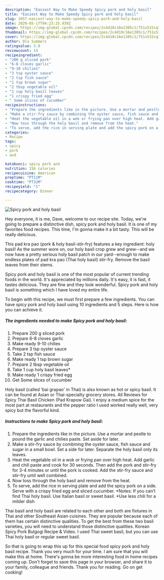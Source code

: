 ```yaml
---
description: "Easiest Way to Make Speedy Spicy pork and holy basil"
title: "Easiest Way to Make Speedy Spicy pork and holy basil"
slug: 1657-easiest-way-to-make-speedy-spicy-pork-and-holy-basil
date: 2020-05-17T04:23:25.939Z
image: https://img-global.cpcdn.com/recipes/2c4d10c16e1305c1/751x532cq70/spicy-pork-and-holy-basil-recipe-main-photo.jpg
thumbnail: https://img-global.cpcdn.com/recipes/2c4d10c16e1305c1/751x532cq70/spicy-pork-and-holy-basil-recipe-main-photo.jpg
cover: https://img-global.cpcdn.com/recipes/2c4d10c16e1305c1/751x532cq70/spicy-pork-and-holy-basil-recipe-main-photo.jpg
author: Ola Summers
ratingvalue: 3.8
reviewcount: 14
recipeingredient:
- "200 g sliced pork"
- "6-8 cloves garlic"
- "9-10 chilies"
- "3 tsp oyster sauce"
- "2 tsp fish sauce"
- "1 tsp brown sugar"
- "2 tbsp vegetable oil"
- "1 cup holy basil leaves"
- "1 crispy fried egg"
- " Some slices of cucumber"
recipeinstructions:
- "Prepare the ingredients like in the picture. Use a mortar and pestle to pound the garlic and chilies paste. Set aside for later."
- "Make a stir-fry sauce by combining the oyster sauce, fish sauce and sugar in a small bowl. Set a side for later. Separate the holy basil only its leaves."
- "Heat the vegetable oil in a wok or frying pan over high heat. Add garlic and chili paste and cook for 30 seconds. Then add the pork and stir-fry for 3-4 minutes or until the pork is cooked. Add the stir-fry sauce and stir-fry until well combined."
- "Now toss through the holy basil and remove from the heat."
- "To serve, add the rice in serving plate and add the spicy pork on a side. Serve with a crispy fried egg and sliced cucumber. *Notes: If you can’t find Thai holy basil. Use Italian basil or sweet basil. *Use less chili for a milder dish"
categories:
- Recipe
tags:
- spicy
- pork
- and

katakunci: spicy pork and 
nutrition: 156 calories
recipecuisine: American
preptime: "PT11M"
cooktime: "PT32M"
recipeyield: "1"
recipecategory: Dinner

---
```



![Spicy pork and holy basil](https://img-global.cpcdn.com/recipes/2c4d10c16e1305c1/751x532cq70/spicy-pork-and-holy-basil-recipe-main-photo.jpg)

Hey everyone, it is me, Dave, welcome to our recipe site. Today, we're going to prepare a distinctive dish, spicy pork and holy basil. It is one of my favorites food recipes. This time, I'm gonna make it a bit tasty. This will be really delicious.

This pad kra pao (pork &amp; holy basil-stir-fry) features a key ingredient: holy basil! As the summer wore on, our holy basil crop grew and grew--and we now have a pretty serious holy basil patch in our yard--enough to make endless plates of pad kra pao (Thai holy basil) stir-fry. Remove the basil leaves from their stems.

Spicy pork and holy basil is one of the most popular of current trending foods in the world. It's appreciated by millions daily. It's easy, it is fast, it tastes delicious. They are fine and they look wonderful. Spicy pork and holy basil is something which I have loved my entire life.


To begin with this recipe, we must first prepare a few ingredients. You can have spicy pork and holy basil using 10 ingredients and 5 steps. Here is how you can achieve it.

<!--inarticleads1-->

##### The ingredients needed to make Spicy pork and holy basil:

1. Prepare 200 g sliced pork
1. Prepare 6-8 cloves garlic
1. Make ready 9-10 chilies
1. Prepare 3 tsp oyster sauce
1. Take 2 tsp fish sauce
1. Make ready 1 tsp brown sugar
1. Prepare 2 tbsp vegetable oil
1. Take 1 cup holy basil leaves*
1. Make ready 1 crispy fried egg
1. Get  Some slices of cucumber


Holy basil (called &#39;bai grapao&#39; in Thai) is also known as hot or spicy basil. It can be found at Asian or Thai-specialty grocery stores. All Reviews for Spicy Thai Basil Chicken (Pad Krapow Gai). I enjoy a medium spice for the most part at restaurants and the pepper ratio I used worked really well, very spicy but the flavorful kind. 

<!--inarticleads2-->

##### Instructions to make Spicy pork and holy basil:

1. Prepare the ingredients like in the picture. Use a mortar and pestle to pound the garlic and chilies paste. Set aside for later.
1. Make a stir-fry sauce by combining the oyster sauce, fish sauce and sugar in a small bowl. Set a side for later. Separate the holy basil only its leaves.
1. Heat the vegetable oil in a wok or frying pan over high heat. Add garlic and chili paste and cook for 30 seconds. Then add the pork and stir-fry for 3-4 minutes or until the pork is cooked. Add the stir-fry sauce and stir-fry until well combined.
1. Now toss through the holy basil and remove from the heat.
1. To serve, add the rice in serving plate and add the spicy pork on a side. Serve with a crispy fried egg and sliced cucumber. *Notes: If you can’t find Thai holy basil. Use Italian basil or sweet basil. *Use less chili for a milder dish


Thai basil and holy basil are related to each other and both are fixtures in Thai and other Southeast Asian cuisines. They are popular because each of them has certain distinctive qualities. To get the best from these two basil varieties, you will need to understand those distinctive qualities. Korean Spicy Pork Bulgogi Recipe &amp; Video. I used Thai sweet basil, but you can use Thai holy basil or regular sweet basil. 

So that is going to wrap this up for this special food spicy pork and holy basil recipe. Thank you very much for your time. I am sure that you will make this at home. There's gonna be more interesting food in home recipes coming up. Don't forget to save this page in your browser, and share it to your family, colleague and friends. Thank you for reading. Go on get cooking!
